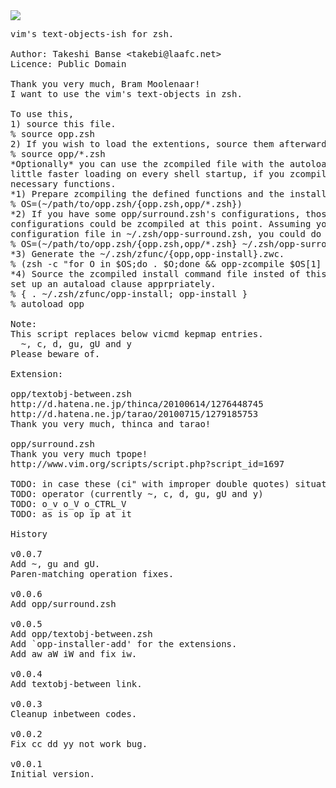 <img src="https://github.com/hchbaw/opp.zsh/raw/readme/ciw.png" />

<pre>
vim's text-objects-ish for zsh.

Author: Takeshi Banse &lt;takebi@laafc.net&gt;
Licence: Public Domain

Thank you very much, Bram Moolenaar!
I want to use the vim's text-objects in zsh.

To use this,
1) source this file.
% source opp.zsh
2) If you wish to load the extentions, source them afterward.
% source opp/*.zsh
*Optionally* you can use the zcompiled file with the autoloading for a
little faster loading on every shell startup, if you zcompile the
necessary functions.
*1) Prepare zcompiling the defined functions and the install command.
% OS=(~/path/to/opp.zsh/{opp.zsh,opp/*.zsh})
*2) If you have some opp/surround.zsh's configurations, those
configurations could be zcompiled at this point. Assuming you have such a
configuration file in ~/.zsh/opp-surround.zsh, you could do this.
% OS=(~/path/to/opp.zsh/{opp.zsh,opp/*.zsh} ~/.zsh/opp-surround.zsh(N))
*3) Generate the ~/.zsh/zfunc/{opp,opp-install}.zwc.
% (zsh -c "for O in $OS;do . $O;done && opp-zcompile $OS[1] ~/.zsh/zfunc"
*4) Source the zcompiled install command file insted of this file, and
set up an autaload clause apprpriately.
% { . ~/.zsh/zfunc/opp-install; opp-install }
% autoload opp

Note:
This script replaces below vicmd kepmap entries.
  ~, c, d, gu, gU and y
Please beware of.

Extension:

opp/textobj-between.zsh
http://d.hatena.ne.jp/thinca/20100614/1276448745
http://d.hatena.ne.jp/tarao/20100715/1279185753
Thank you very much, thinca and tarao!

opp/surround.zsh
Thank you very much tpope!
http://www.vim.org/scripts/script.php?script_id=1697

TODO: in case these (ci" with improper double quotes) situations.
TODO: operator (currently ~, c, d, gu, gU and y)
TODO: o_v o_V o_CTRL_V
TODO: as is op ip at it

History

v0.0.7
Add ~, gu and gU.
Paren-matching operation fixes.

v0.0.6
Add opp/surround.zsh

v0.0.5
Add opp/textobj-between.zsh
Add `opp-installer-add' for the extensions.
Add aw aW iW and fix iw.

v0.0.4
Add textobj-between link.

v0.0.3
Cleanup inbetween codes.

v0.0.2
Fix cc dd yy not work bug.

v0.0.1
Initial version.
</pre>
